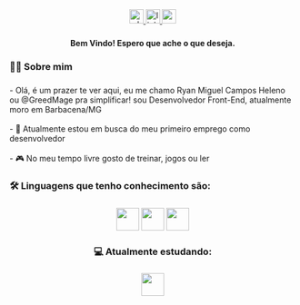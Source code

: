 
<div align="center">
  <a href="https://api.whatsapp.com/send?phone=5551999269440&text=Desenvolvedor%20Mobile%20-%20Diego%20" target="_blank">
      <img src="https://img.shields.io/static/v1?message=Whatsapp&logo=whatsapp&label=&color=25D366&logoColor=white&labelColor=&style=for-the-badge" height="25" alt="whatsapp logo"  />
  </a>
  
  <a href="[https://www.linkedin.com/in/diegosoaresdev/](https://www.linkedin.com/in/ryan-miguel-campos-heleno-785240260/)" target="_blank">
     <img src="https://img.shields.io/static/v1?message=LinkedIn&logo=linkedin&label=&color=0077B5&logoColor=white&labelColor=&style=for-the-badge" height="25" alt="linkedin logo"  />
  </a>
  
  <a href="mailto:profissional.diegooliveira@gmail.com?subject=email&body=" target="_blank">
  <img src="https://img.shields.io/static/v1?message=Gmail&logo=gmail&label=&color=D14836&logoColor=white&labelColor=&style=for-the-badge" height="25" alt="gmail logo"  />
  </a>
  
</div>

###

<h4 align="center">Bem Vindo! Espero que ache o que deseja.</h4>

###

<h3 align="left">👩‍💻  Sobre mim</h3>

###

<p align="left">- Olá, é um prazer te ver aqui, eu me chamo Ryan Miguel Campos Heleno ou @GreedMage pra simplificar!  sou Desenvolvedor Front-End, atualmente moro em Barbacena/MG<br><br>
  - 🔭 Atualmente estou em busca do meu primeiro emprego como desenvolvedor <br><br>
  - 🎮 No meu tempo livre gosto de treinar, jogos ou ler</p>

###

<h3 align="left">🛠 Linguagens que tenho conhecimento são:</h3>

###

<div align="center">
            <img src="https://cdn.jsdelivr.net/gh/devicons/devicon/icons/javascript/javascript-plain.svg" width="40" height="40"/>
            <img src="https://cdn.jsdelivr.net/gh/devicons/devicon/icons/html5/html5-original.svg"width="40" height="40" />
            <img src="https://cdn.jsdelivr.net/gh/devicons/devicon/icons/css3/css3-original.svg" width="40" height="40"/>
<h3 aling="left"> 💻 Atualmente estudando: <h3/>
            <img src="https://cdn.jsdelivr.net/gh/devicons/devicon/icons/react/react-original-wordmark.svg" width="40" height="40"/>
          

</div>

###
